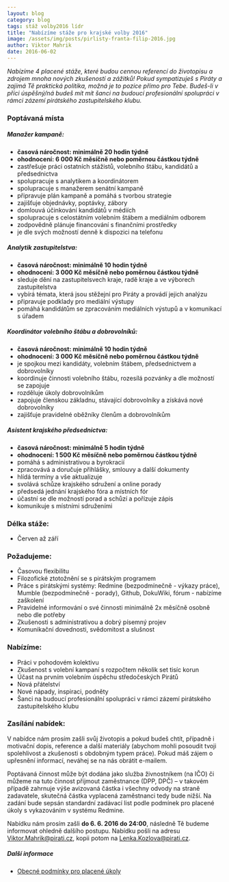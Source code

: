 ```yaml
---
layout: blog
category: blog
tags: stáž volby2016 lídr
title: "Nabízíme stáže pro krajské volby 2016"
image: /assets/img/posts/pirlisty-franta-filip-2016.jpg
author: Viktor Mahrik
date: 2016-06-02
---
```


*Nabízíme 4 placené stáže, které budou cennou referencí do životopisu a zdrojem mnoha nových zkušeností a zážitků! Pokud sympatizuješ s Piráty a zajímá Tě praktická politika, možná je to pozice přímo pro Tebe. Budeš-li v příci úspěšný/ná budeš mít mít šanci na budoucí profesionální spolupráci v rámci zázemí pirátského zastupitelského klubu.*

### Poptávaná místa

##### Manažer kampaně:
- **časová náročnost: minimálně 20 hodin týdně**
- **ohodnocení: 6 000 Kč měsíčně nebo poměrnou částkou týdně**
- zastřešuje práci ostatních stážistů, volebního štábu, kandidátů a předsednictva
- spolupracuje s analytikem a koordinátorem
- spolupracuje s manažerem senátní kampaně
- připravuje plán kampaně a pomáhá s tvorbou strategie
- zajišťuje objednávky, poptávky, zábory
- domlouvá účinkování kandidátů v médiích
- spolupracuje s celostátním volebním štábem a mediálním odborem
- zodpovědně plánuje financování s finančními prostředky
- je dle svých možností denně k dispozici na telefonu

##### Analytik zastupitelstva:
- **časová náročnost: minimálně 10 hodin týdně**
- **ohodnocení: 3 000 Kč měsíčně nebo poměrnou částkou týdně**
- sleduje dění na zastupitelsvech kraje, radě kraje a ve výborech zastupitelstva
- vybírá témata, která jsou stěžejní pro Piráty a provádí jejich analýzu
- připravuje podklady pro mediální výstupy
- pomáhá kandidátům se zpracováním mediálních výstupů a v komunikací s úřadem

##### Koordinátor volebního štábu a dobrovolníků:
- **časová náročnost: minimálně 10 hodin týdně**
- **ohodnocení: 3 000 Kč měsíčně nebo poměrnou částkou týdně**
- je spojkou mezi kandidáty, volebním štábem, předsednictvem a dobrovolníky
- koordinuje činnosti volebního štábu, rozesílá pozvánky a dle možností se zapojuje
- rozděluje úkoly dobrovolníkům
- zapojuje členskou základnu, stávající dobrovolníky a získává nové dobrovolníky
- zajišťuje pravidelné oběžníky členům a dobrovolníkům

##### Asistent krajského předsednictva:
- **časová náročnost: minimálně 5 hodin týdně**
- **ohodnocení: 1 500 Kč měsíčně nebo poměrnou částkou týdně**
- pomáhá s administrativou a byrokracií
- zpracovává a doručuje přihlášky, smlouvy a další dokumenty
- hlídá termíny a vše aktualizuje
- svolává schůze krajského sdružení a online porady
- předsedá jednání krajského fóra a místních fór
- účastní se dle možností porad a schůzí a pořízuje zápis
- komunikuje s místními sdruženími

### Délka stáže:
- Červen až září

### Požadujeme:
- Časovou flexibilitu
- Filozofické ztotožnění se s pirátským programem
- Práce s pirátskými systémy: Redmine (bezpodmínečně - výkazy práce), Mumble (bezpodmínečně - porady), Github, DokuWiki, fórum - nabízíme zaškolení
- Pravidelné informování o své činnosti minimálně 2x měsíčně osobně nebo dle potřeby
- Zkušenosti s administrativou a dobrý písemný projev
- Komunikační dovednosti, svědomitost a slušnost

### Nabízíme:
- Práci v pohodovém kolektivu
- Zkušenost s volební kampaní s rozpočtem několik set tisíc korun
- Účast na prvním volebním úspěchu středočeských Pirátů
- Nová přátelství
- Nové nápady, inspiraci, podněty
- Šanci na budoucí profesionální spolupráci v rámci zázemí pirátského zastupitelského klubu

### Zasílání nabídek:
V nabídce nám prosím zašli svůj životopis a pokud budeš chtít, případně i motivační dopis, reference a další materiály (abychom mohli posoudit tvoji spolehlivost a zkušenosti s obdobným typem práce). Pokud máš zájem o upřesnění informací, neváhej se na nás obrátit e-mailem.

Poptávaná činnost může být dodána jako služba živnostníkem (na IČO) či můžeme na tuto činnost přijmout zaměstnance (DPP, DPČ) – v takovém případě zahrnuje výše avizovaná částka i všechny odvody na straně zadavatele, skutečná částka vyplacená zaměstnanci tedy bude nižší. Na zadání bude sepsán standardní zadávací list podle podmínek pro placené úkoly s vykazováním v systému Redmine.

Nabídku nám prosím zašli **do 6. 6. 2016 do 24:00**, následně Tě budeme informovat ohledně dalšího postupu. Nabídku pošli na adresu Viktor.Mahrik@pirati.cz, kopii potom na Lenka.Kozlova@pirati.cz.


##### Další informace

- [Obecné podmínky pro placené úkoly](https://github.com/pirati-cz/sablony/blob/master/ukoly/podminky/podminky.md#podm%C3%ADnky-pro-placen%C3%A9-%C3%BAkoly)

